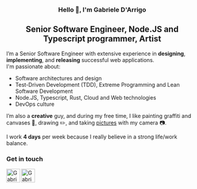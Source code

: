 <h3 align="center">
  Hello 👋, I'm Gabriele D'Arrigo
</h3>

<h2 align="center">
  Senior Software Engineer, Node.JS and Typescript programmer, Artist
</h2> 

I’m a Senior Software Engineer with extensive experience in **designing**, **implementing**, and **releasing** successful web applications.  
I'm passionate about:

- Software architectures and design
- Test-Driven Development (TDD), Extreme Programming and Lean Software Development
- Node.JS, Typescript, Rust, Cloud and Web technologies
- DevOps culture

I’m also a **creative** guy, and during my free time, I like painting graffiti and canvases 🎨, drawing ✏️, and taking [pictures](https://www.flickr.com/photos/ubrains/) with my camera 📷.  

I work **4 days** per week because I really believe in a strong life/work balance.

### Get in touch

<a href="https://www.linkedin.com/in/gdarrigo">
  <img align="left" src="https://github.com/gabrieledarrigo/gabrieledarrigo/assets/1985555/54e193cd-1b2c-40da-b2c3-c3e5ea154666" alt="Gabriele D'Arrigo | LinkedIn" width="36px"/>
</a>
<a href="mailto:darrigo.g@gmail.com">
  <img align="left" src="https://github.com/gabrieledarrigo/gabrieledarrigo/assets/1985555/c77407e1-6fb8-477a-9f53-045689168d15" alt="Gabriele D'Arrigo | Email" width="36px"/>
</a>
